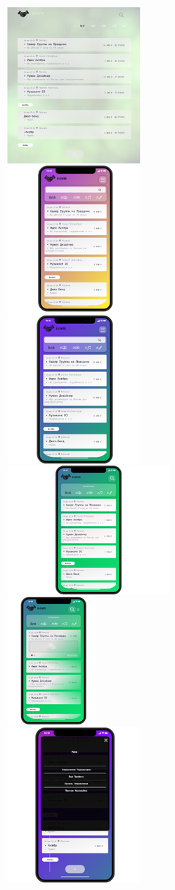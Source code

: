 <img width="60%" src="images/6.png">
<img width="60%" src="images/5.png">
<img width="60%" src="images/3.png">
<img width="73%" src="images/2.png">
<img width="40%" src="images/1.png">
<img width="60%" src="images/4.png">
